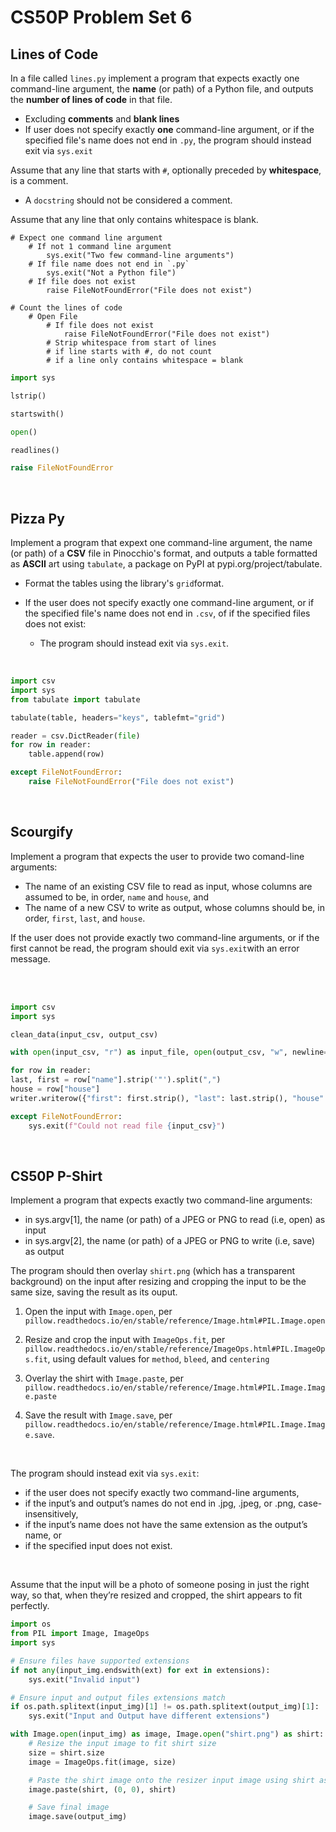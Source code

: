 # CS50P Problem Set 6

## Lines of Code
In a file called `lines.py` implement a program that expects exactly one command-line argument, the **name** (or path) of a Python file, and outputs the **number of lines of code** in that file.
- Excluding **comments** and **blank lines**
- If user does not specify exactly **one** command-line argument, or if the specified file's name does not end in `.py`, the program should instead exit via `sys.exit`

Assume that any line that starts with `#`, optionally preceded by **whitespace**, is a comment.
- A `docstring` should not be considered a comment.

Assume that any line that only contains whitespace is blank.
<br>

```
# Expect one command line argument
    # If not 1 command line argument
        sys.exit("Two few command-line arguments")
    # If file name does not end in `.py`
        sys.exit("Not a Python file")
    # If file does not exist
        raise FileNotFoundError("File does not exist")
```
```
# Count the lines of code
    # Open File
        # If file does not exist
            raise FileNotFoundError("File does not exist")
        # Strip whitespace from start of lines
        # if line starts with #, do not count
        # if a line only contains whitespace = blank
```
```py
import sys
```
```py
lstrip()
```
```py
startswith()
```
```py
open()
```
```py
readlines()
```
```py
raise FileNotFoundError
```
<br>

## Pizza Py
Implement a program that expext one command-line argument, the name (or path) of a **CSV** file in Pinocchio's format, and outputs a table formatted as **ASCII** art using `tabulate`, a package on PyPI at pypi.org/project/tabulate.

- Format the tables using the library's `grid`format. 

- If the user does not specify exactly one command-line argument, or if the specified file's name does not end in `.csv`, of if the specified files does not exist:
    - The program should instead exit via `sys.exit`.

<br>

```py
import csv
import sys
from tabulate import tabulate
```
```py
tabulate(table, headers="keys", tablefmt="grid")
```
```py
reader = csv.DictReader(file)
for row in reader:
    table.append(row)
```
```py
except FileNotFoundError:
    raise FileNotFoundError("File does not exist")
```
<br>

## Scourgify
Implement a program that expects the user to provide two comand-line arguments:
- The name of an existing CSV file to read as input, whose columns are assumed to be, in order, `name` and `house`, and
- The name of a new CSV to write as output, whose columns should be, in order, `first`, `last`, and `house`.

If the user does not provide exactly two command-line arguments, or if the first cannot be read, the program should exit via `sys.exit`with an error message.

<br>

<br>

```py
import csv
import sys
```
```py
clean_data(input_csv, output_csv)
```
```py
with open(input_csv, "r") as input_file, open(output_csv, "w", newline='') as output_file:
```
```py
for row in reader:
last, first = row["name"].strip('"').split(",")
house = row["house"]
writer.writerow({"first": first.strip(), "last": last.strip(), "house":house})
```
```py
except FileNotFoundError:
    sys.exit(f"Could not read file {input_csv}")
```
<br>

## CS50P P-Shirt
Implement a program that expects exactly two command-line arguments:
- in sys.argv[1], the name (or path) of a JPEG or PNG to read (i.e, open) as input
- in sys.argv[2], the name (or path) of a JPEG or PNG to write (i.e, save) as output

The program should then overlay `shirt.png` (which has a transparent background) on the input after resizing and cropping the input to be the same size, saving the result as its ouput.

1. Open the input with `Image.open`, per `pillow.readthedocs.io/en/stable/reference/Image.html#PIL.Image.open`

2. Resize and crop the input with `ImageOps.fit`, per `pillow.readthedocs.io/en/stable/reference/ImageOps.html#PIL.ImageOps.fit`, using default values for `method`, `bleed`, and `centering`

3. Overlay the shirt with `Image.paste`, per `pillow.readthedocs.io/en/stable/reference/Image.html#PIL.Image.Image.paste`

4. Save the result with `Image.save`, per `pillow.readthedocs.io/en/stable/reference/Image.html#PIL.Image.Image.save`.

<br>

The program should instead exit via `sys.exit`:
- if the user does not specify exactly two command-line arguments,
- if the input’s and output’s names do not end in .jpg, .jpeg, or .png, case-insensitively,
- if the input’s name does not have the same extension as the output’s name, or
- if the specified input does not exist.

<br>

Assume that the input will be a photo of someone posing in just the right way, so that, when they’re resized and cropped, the shirt appears to fit perfectly.
<br>

```py
import os
from PIL import Image, ImageOps
import sys
```
```py
# Ensure files have supported extensions
if not any(input_img.endswith(ext) for ext in extensions):
    sys.exit("Invalid input")
```
```py
# Ensure input and output files extensions match
if os.path.splitext(input_img)[1] != os.path.splitext(output_img)[1]:
    sys.exit("Input and Output have different extensions")
```
```py
with Image.open(input_img) as image, Image.open("shirt.png") as shirt:
    # Resize the input image to fit shirt size
    size = shirt.size
    image = ImageOps.fit(image, size)

    # Paste the shirt image onto the resizer input image using shirt as a mask
    image.paste(shirt, (0, 0), shirt)

    # Save final image
    image.save(output_img)
```
